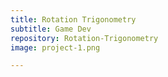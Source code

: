 ```yaml
---
title: Rotation Trigonometry
subtitle: Game Dev
repository: Rotation-Trigonometry
image: project-1.png

---
```

